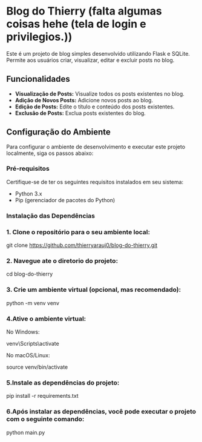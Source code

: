 # Blog do Thierry (falta algumas coisas hehe (tela de login e privilegios.))

Este é um projeto de blog simples desenvolvido utilizando Flask e SQLite. Permite aos usuários criar, visualizar, editar e excluir posts no blog.

## Funcionalidades

- **Visualização de Posts:** Visualize todos os posts existentes no blog.
- **Adição de Novos Posts:** Adicione novos posts ao blog.
- **Edição de Posts:** Edite o título e conteúdo dos posts existentes.
- **Exclusão de Posts:** Exclua posts existentes do blog.

## Configuração do Ambiente

Para configurar o ambiente de desenvolvimento e executar este projeto localmente, siga os passos abaixo:

### Pré-requisitos

Certifique-se de ter os seguintes requisitos instalados em seu sistema:

- Python 3.x
- Pip (gerenciador de pacotes do Python)

### Instalação das Dependências

### 1. Clone o repositório para o seu ambiente local:

   git clone https://github.com/thierryarauj0/blog-do-thierry.git

 ### 2. Navegue ate o diretorio do projeto: 

cd blog-do-thierry


### 3. Crie um ambiente virtual (opcional, mas recomendado):

python -m venv venv

### 4.Ative o ambiente virtual:

No Windows:

venv\Scripts\activate

No macOS/Linux:

source venv/bin/activate

### 5.Instale as dependências do projeto:


pip install -r requirements.txt


### 6.Após instalar as dependências, você pode executar o projeto com o seguinte comando:

python main.py